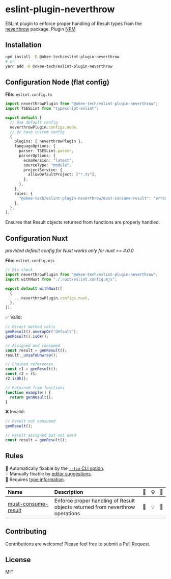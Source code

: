 # eslint-plugin-neverthrow

ESLint plugin to enforce proper handling of Result types from the [neverthrow](https://github.com/supermacro/neverthrow) package.
Plugin [NPM](https://www.npmjs.com/package/@okee-tech/eslint-plugin-neverthrow)

## Installation

```bash
npm install -D @okee-tech/eslint-plugin-neverthrow
# or
yarn add -D @okee-tech/eslint-plugin-neverthrow
```

## Configuration Node (flat config)

**File:** `eslint.config.ts`

```typescript
import neverthrowPlugin from "@okee-tech/eslint-plugin-neverthrow";
import TSESLint from "typescript-eslint";

export default [
  // Use default config
  neverthrowPlugin.configs.node,
  // Or have custom config
  {
    plugins: { neverthrowPlugin },
    languageOptions: {
      parser: TSESLint.parser,
      parserOptions: {
        ecmaVersion: "latest",
        sourceType: "module",
        projectService: {
          allowDefaultProject: ["*.ts"],
        },
      },
    },
    rules: {
      "@okee-tech/eslint-plugin-neverthrow/must-consume-result": "error",
    },
  },
];
```

Ensures that Result objects returned from functions are properly handled.

## Configuration Nuxt

_provided default config for Nuxt works only for nuxt >= 4.0.0_

**File:** `eslint.config.mjs`

```typescript
// @ts-check
import neverthrowPlugin from "@okee-tech/eslint-plugin-neverthrow";
import withNuxt from "./.nuxt/eslint.config.mjs";

export default withNuxt([
  {
    ...neverthrowPlugin.configs.nuxt,
  },
]);
```

✅ Valid:

```typescript
// Direct method calls
genResult().unwrapOr("default");
genResult().isOk();

// Assigned and consumed
const result = genResult();
result._unsafeUnwrap();

// Chained references
const r1 = genResult();
const r2 = r1;
r2.isOk();

// Returned from functions
function example() {
  return genResult();
}
```

❌ Invalid:

```typescript
// Result not consumed
genResult();

// Result assigned but not used
const result = genResult();
```

## Rules

<!-- begin auto-generated rules list -->

🔧 Automatically fixable by the [`--fix` CLI option](https://eslint.org/docs/user-guide/command-line-interface#--fix).\
💡 Manually fixable by [editor suggestions](https://eslint.org/docs/latest/use/core-concepts#rule-suggestions).\
💭 Requires [type information](https://typescript-eslint.io/linting/typed-linting).

| Name                                                     | Description                                                                   | 🔧  | 💡  | 💭  |
| :------------------------------------------------------- | :---------------------------------------------------------------------------- | :-- | :-- | :-- |
| [must-consume-result](docs/rules/must-consume-result.md) | Enforce proper handling of Result objects returned from neverthrow operations | 🔧  | 💡  | 💭  |

<!-- end auto-generated rules list -->

## Contributing

Contributions are welcome! Please feel free to submit a Pull Request.

## License

MIT
